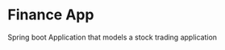 <h1> Finance App </h1>

<p>
    Spring boot Application that models a stock trading application
</p>